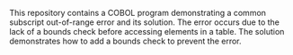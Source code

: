 This repository contains a COBOL program demonstrating a common subscript out-of-range error and its solution. The error occurs due to the lack of a bounds check before accessing elements in a table. The solution demonstrates how to add a bounds check to prevent the error.